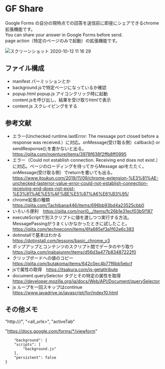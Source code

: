 # GF Share
Google Forms の自分の現時点での回答を送信前に即座にシェアできるchrome拡張機能です。  
You can share your answer in Google Forms before send.  
page action（特定のページのみで起動）の拡張機能です。

![スクリーンショット 2020-10-12 11 16 29](https://user-images.githubusercontent.com/56382189/95698274-667edc00-0c7c-11eb-977c-0d0d2480a156.png)

## ファイル構成
* manifest パーミッションとか
* background.jsで特定ページになっているか確認
* popup.html popup.js アイコンクリック時に起動  
content.jsを呼び出し、結果を受け取りhtmlで表示
* content.js スクレイピングをする  

## 参考文献
* エラー(Unchecked runtime.lastError: The message port closed before a response was received.）に対応。onMessage(受け取る側）callback() or sendResponse();を書かないと出る。 https://qiita.com/noenture/items/3978f638f2ffb8ff0995
* エラー（Could not establish connection. Receiving end does not exist.）に対応。ページのローディングを待ってからMessage apiをたたく。onMessage(受け取る側）でreturnを書いても出る。https://www.itoukun.com/2019/11/09/chrome-extension-%E3%81%AE-unchecked-lasterror-value-error-could-not-establish-connection-receiving-end-does-not-exist-%E3%81%AE%E5%AF%BE%E5%87%A6%E6%B3%95/
* chrome拡張の種類 https://qiita.com/Tachibana446/items/696bb93bd4a23525cbb0
* いろいろ便利　https://qiita.com/nori0__/items/fc26b1e31ecf03b5f187
* executeScriptで別スクリプトに値を渡しつつ実行する方法。MessagePassingがうまくいかなかったときに試したこと。https://qiita.com/techneconn/items/6fa685ef3a1f62e6c383
* dotinstallで基本はわかる　https://dotinstall.com/lessons/basic_chrome_v3
* ポップアップとコンテンツのスクリプト間でデータのやり取り https://qiita.com/inabajunmr/items/d56d3a477b83487222f0
* クリップボードへの値のコピー https://qiita.com/butakoma/items/642c0ec4b77f6bb5ebcf
* jsで属性の取得　https://itsakura.com/js-getattribute
* document.querySelector タグとその特定の属性を取得 https://developer.mozilla.org/ja/docs/Web/API/Document/querySelector
* js ループを一回スキップはcontinue https://www.javadrive.jp/javascript/for/index10.html

## その他メモ
"http://*/*", "<all_urls>", "activeTab"

 "https://docs.google.com/forms/*/viewform"

        "background": {
        "scripts": [
            "background.js"
        ],
        "persistent": false
    }